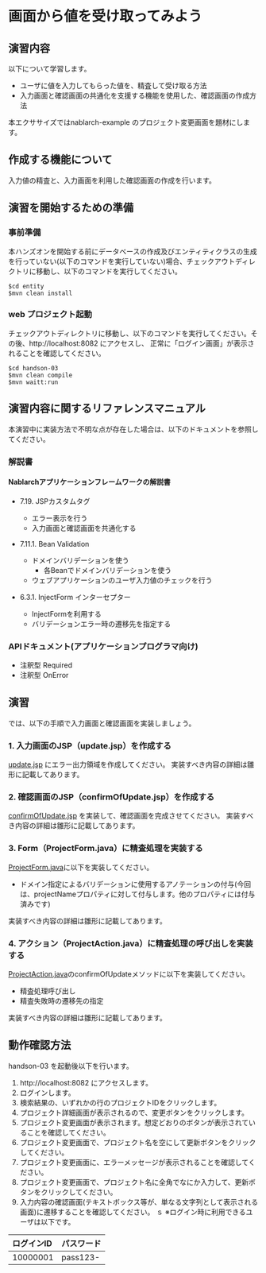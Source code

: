 画面から値を受け取ってみよう
==================================

## 演習内容
以下について学習します。

 - ユーザに値を入力してもらった値を、精査して受け取る方法
 - 入力画面と確認画面の共通化を支援する機能を使用した、確認画面の作成方法

本エクササイズではnablarch-example のプロジェクト変更画面を題材にします。

## 作成する機能について

入力値の精査と、入力画面を利用した確認画面の作成を行います。

## 演習を開始するための準備

### 事前準備
本ハンズオンを開始する前にデータベースの作成及びエンティティクラスの生成を行っていない(以下のコマンドを実行していない)場合、チェックアウトディレクトリに移動し、以下のコマンドを実行してください。

    $cd entity
    $mvn clean install

### web プロジェクト起動
チェックアウトディレクトリに移動し、以下のコマンドを実行してください。その後、http://localhost:8082 にアクセスし、
  正常に「ログイン画面」が表示されることを確認してください。

    $cd handson-03
    $mvn clean compile
    $mvn waitt:run

## 演習内容に関するリファレンスマニュアル
本演習中に実装方法で不明な点が存在した場合は、以下のドキュメントを参照してください。

### 解説書

#### Nablarchアプリケーションフレームワークの解説書

- 7.19. JSPカスタムタグ
	- エラー表示を行う
	- 入力画面と確認画面を共通化する

- 7.11.1. Bean Validation
	- ドメインバリデーションを使う
		- 各Beanでドメインバリデーションを使う
    - ウェブアプリケーションのユーザ入力値のチェックを行う

- 6.3.1. InjectForm インターセプター
	- InjectFormを利用する
	- バリデーションエラー時の遷移先を指定する

### APIドキュメント(アプリケーションプログラマ向け)
- 注釈型 Required
- 注釈型 OnError


## 演習
では、以下の手順で入力画面と確認画面を実装しましょう。

### 1. 入力画面のJSP（update.jsp）を作成する
[update.jsp](./src/main/webapp/WEB-INF/view/project/update.jsp) にエラー出力領域を作成してください。
  実装すべき内容の詳細は雛形に記載してあります。


### 2. 確認画面のJSP（confirmOfUpdate.jsp）を作成する
[confirmOfUpdate.jsp](./src/main/webapp/WEB-INF/view/project/confirmOfUpdate.jsp) を実装して、確認画面を完成させてください。
  実装すべき内容の詳細は雛形に記載してあります。


### 3. Form（ProjectForm.java）に精査処理を実装する
[ProjectForm.java](./src/main/java/com/nablarch/example/app/web/form/ProjectForm.java)に以下を実装してください。

- ドメイン指定によるバリデーションに使用するアノテーションの付与(今回は、projectNameプロパティに対して付与します。他のプロパティには付与済みです)

実装すべき内容の詳細は雛形に記載してあります。


### 4. アクション（ProjectAction.java）に精査処理の呼び出しを実装する
[ProjectAction.java](./src/main/java/com/nablarch/example/app/web/action/ProjectAction.java)のconfirmOfUpdateメソッドに以下を実装してください。

- 精査処理呼び出し
- 精査失敗時の遷移先の指定

実装すべき内容の詳細は雛形に記載してあります。


## 動作確認方法
handson-03 を起動後以下を行います。

1. http://localhost:8082 にアクセスします。
2. ログインします。
4. 検索結果の、いずれかの行のプロジェクトIDをクリックします。
5. プロジェクト詳細画面が表示されるので、変更ボタンをクリックします。
6. プロジェクト変更画面が表示されます。想定どおりのボタンが表示されていることを確認してください。
7. プロジェクト変更画面で、プロジェクト名を空にして更新ボタンをクリックしてください。
8. プロジェクト変更画面に、エラーメッセージが表示されることを確認してください。
9. プロジェクト変更画面で、プロジェクト名に全角でなにか入力して、更新ボタンをクリックしてください。
10. 入力内容の確認画面(テキストボックス等が、単なる文字列として表示される画面)に遷移することを確認してください。
ｓ
※ログイン時に利用できるユーザは以下です。

| ログインID | パスワード |
|:-------- |:---------|
| 10000001 | pass123- |
